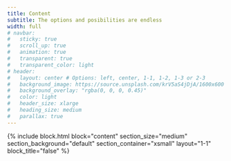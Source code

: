 ```yaml
---
title: Content
subtitle: The options and posibilities are endless
width: full
# navbar:
#   sticky: true
#   scroll_up: true
#   animation: true
#   transparent: true
#   transparent_color: light
# header:
#   layout: center # Options: left, center, 1-1, 1-2, 1-3 or 2-3
#   background_image: https://source.unsplash.com/krV5aS4jDjA/1600x600
#   background_overlay: "rgba(0, 0, 0, 0.45)"
#   color: light
#   header_size: xlarge
#   heading_size: medium
#   parallax: true
---
```


{% include block.html 
  block="content" 
  section_size="medium"
  section_background="default"
  section_container="xsmall"
  layout="1-1"
  block_title="false"
%}
